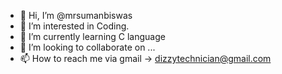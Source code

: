- 👋 Hi, I’m @mrsumanbiswas
- 👀 I’m interested in Coding.
- 🌱 I’m currently learning C language
- 💞️ I’m looking to collaborate on ...
- 📫 How to reach me via gmail -> dizzytechnician@gmail.com

<!---
mrsumanbiswas/mrsumanbiswas is a ✨ special ✨ repository because its `README.md` (this file) appears on your GitHub profile.
You can click the Preview link to take a look at your changes.
--->

